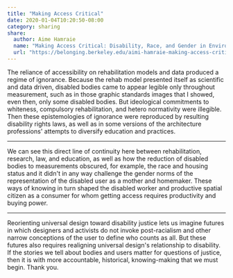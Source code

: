```yaml
---
title: "Making Access Critical"
date: 2020-01-04T10:20:50-08:00
category: sharing
share:
  author: Aime Hamraie
  name: "Making Access Critical: Disability, Race, and Gender in Environmental Design"
  url: "https://belonging.berkeley.edu/aimi-hamraie-making-access-critical-disability-race-and-gender-environmental-design"
---
```


The reliance of accessibility on rehabilitation models and data produced a regime of ignorance. Because the rehab model presented itself as scientific and data driven, disabled bodies came to appear legible only throughout measurement, such as in those graphic standards images that I showed, even then, only some disabled bodies. But ideological commitments to whiteness, compulsory rehabilitation, and hetero normativity were illegible. Then these epistemologies of ignorance were reproduced by resulting disability rights laws, as well as in some versions of the architecture professions' attempts to diversify education and practices.

---

We can see this direct line of continuity here between rehabilitation, research, law, and education, as well as how the reduction of disabled bodies to measurements obscured, for example, the race and housing status and it didn't in any way challenge the gender norms of the representation of the disabled user as a mother and homemaker. These ways of knowing in turn shaped the disabled worker and productive spatial citizen as a consumer for whom getting access requires productivity and buying power.

---

Reorienting universal design toward disability justice lets us imagine futures in which designers and activists do not invoke post-racialism and other narrow conceptions of the user to define who counts as all. But these futures also requires realigning universal design's relationship to disability. If the stories we tell about bodies and users matter for questions of justice, then it is with more accountable, historical, knowing-making that we must begin. Thank you.
